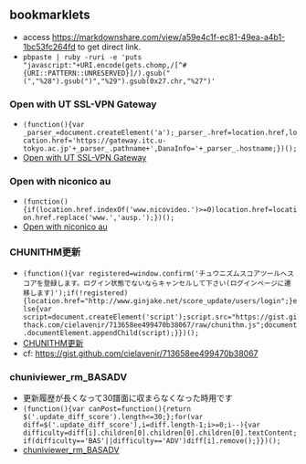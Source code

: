 ## bookmarklets

- access https://markdownshare.com/view/a59e4c1f-ec81-49ea-a4b1-1bc53fc264fd to get direct link.
- `pbpaste | ruby -ruri -e 'puts "javascript:"+URI.encode(gets.chomp,/[^#{URI::PATTERN::UNRESERVED}]/).gsub("(","%28").gsub(")","%29").gsub(0x27.chr,"%27")'`

### Open with UT SSL-VPN Gateway

- `(function(){var _parser_=document.createElement('a');_parser_.href=location.href,location.href='https://gateway.itc.u-tokyo.ac.jp'+_parser_.pathname+',DanaInfo='+_parser_.hostname;})();`
- [Open with UT SSL-VPN Gateway](javascript:%28function%28%29%7Bvar%20_parser_%3Ddocument.createElement%28%27a%27%29%3B_parser_.href%3Dlocation.href%2Clocation.href%3D%27https%3A%2F%2Fgateway.itc.u-tokyo.ac.jp%27%2B_parser_.pathname%2B%27%2CDanaInfo%3D%27%2B_parser_.hostname%3B%7D%29%28%29%3B)

### Open with niconico au

- `(function(){if(location.href.indexOf('www.nicovideo.')>=0)location.href=location.href.replace('www.','ausp.');})();`
- [Open with niconico au](javascript:%28function%28%29%7Bif%28location.href.indexOf%28%27www.nicovideo.%27%29%3E%3D0%29location.href%3Dlocation.href.replace%28%27www.%27%2C%27ausp.%27%29%3B%7D%29%28%29%3B)

### CHUNITHM更新

- `(function(){var registered=window.confirm('チュウニズムスコアツールへスコアを登録します。ログイン状態でないならキャンセルして下さい(ログインページに遷移します)');if(!registered){location.href="http://www.ginjake.net/score_update/users/login";}else{var script=document.createElement('script');script.src="https://gist.githack.com/cielavenir/713658ee499470b38067/raw/chunithm.js";document.documentElement.appendChild(script);}})();`
- [CHUNITHM更新](javascript:%28function%28%29%7Bvar%20registered%3Dwindow.confirm%28%27%E3%83%81%E3%83%A5%E3%82%A6%E3%83%8B%E3%82%BA%E3%83%A0%E3%82%B9%E3%82%B3%E3%82%A2%E3%83%84%E3%83%BC%E3%83%AB%E3%81%B8%E3%82%B9%E3%82%B3%E3%82%A2%E3%82%92%E7%99%BB%E9%8C%B2%E3%81%97%E3%81%BE%E3%81%99%E3%80%82%E3%83%AD%E3%82%B0%E3%82%A4%E3%83%B3%E7%8A%B6%E6%85%8B%E3%81%A7%E3%81%AA%E3%81%84%E3%81%AA%E3%82%89%E3%82%AD%E3%83%A3%E3%83%B3%E3%82%BB%E3%83%AB%E3%81%97%E3%81%A6%E4%B8%8B%E3%81%95%E3%81%84%28%E3%83%AD%E3%82%B0%E3%82%A4%E3%83%B3%E3%83%9A%E3%83%BC%E3%82%B8%E3%81%AB%E9%81%B7%E7%A7%BB%E3%81%97%E3%81%BE%E3%81%99%29%27%29%3Bif%28!registered%29%7Blocation.href%3D%22http%3A%2F%2Fwww.ginjake.net%2Fscore_update%2Fusers%2Flogin%22%3B%7Delse%7Bvar%20script%3Ddocument.createElement%28%27script%27%29%3Bscript.src%3D%22https%3A%2F%2Fgist.githack.com%2Fcielavenir%2F713658ee499470b38067%2Fraw%2Fchunithm.js%22%3Bdocument.documentElement.appendChild%28script%29%3B%7D%7D%29%28%29%3B)
- cf: https://gist.github.com/cielavenir/713658ee499470b38067

### chuniviewer_rm_BASADV

- 更新履歴が長くなって30譜面に収まらなくなった時用です
- `(function(){var canPost=function(){return $('.update_diff_score').length<=30;};for(var diff=$('.update_diff_score'),i=diff.length-1;i>=0;i--){var difficulty=diff[i].children[0].children[0].children[0].textContent;if(difficulty=='BAS'||difficulty=='ADV')diff[i].remove();}})();`
- [chuniviewer_rm_BASADV](javascript:%28function%28%29%7Bvar%20canPost%3Dfunction%28%29%7Breturn%20%24%28%27.update_diff_score%27%29.length%3C%3D30%3B%7D%3Bfor%28var%20diff%3D%24%28%27.update_diff_score%27%29%2Ci%3Ddiff.length-1%3Bi%3E%3D0%3Bi--%29%7Bvar%20difficulty%3Ddiff%5Bi%5D.children%5B0%5D.children%5B0%5D.children%5B0%5D.textContent%3Bif%28difficulty%3D%3D%27BAS%27%7C%7Cdifficulty%3D%3D%27ADV%27%29diff%5Bi%5D.remove%28%29%3B%7D%7D%29%28%29%3B)

